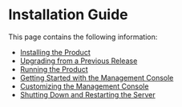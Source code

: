# Installation Guide

This page contains the following information:

-   [Installing the Product](_Installing_the_Product_)
-   [Upgrading from a Previous
    Release](_Upgrading_from_a_Previous_Release_)
-   [Running the Product](_Running_the_Product_)
-   [Getting Started with the Management
    Console](_Getting_Started_with_the_Management_Console_)
-   [Customizing the Management
    Console](_Customizing_the_Management_Console_)
-   [Shutting Down and Restarting the
    Server](_Shutting_Down_and_Restarting_the_Server_)

  
